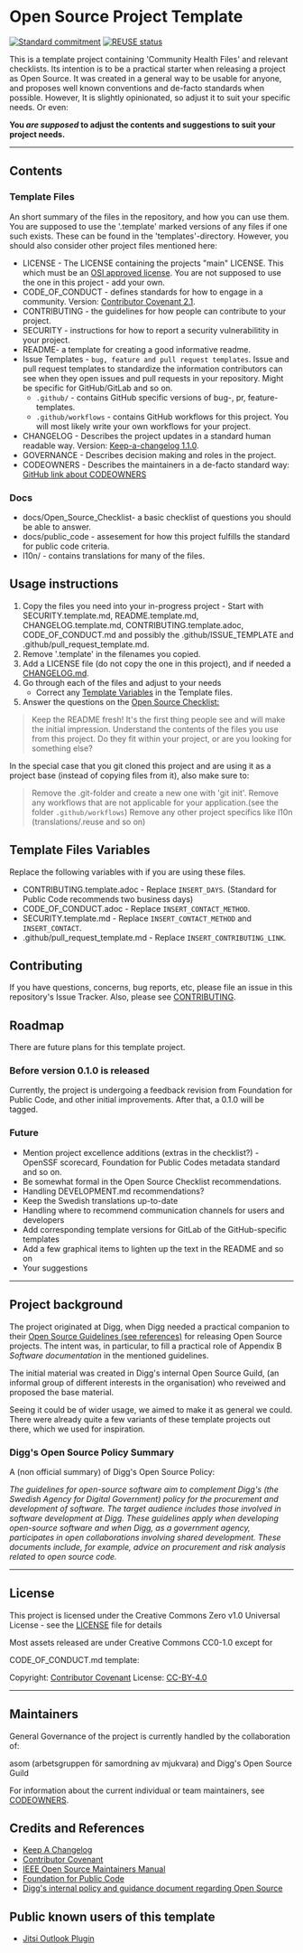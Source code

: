<!--
SPDX-FileCopyrightText: 2023 Digg - Agency for Digital Government

SPDX-License-Identifier: CC0-1.0
-->

# Open Source Project Template

[![Standard commitment](https://github.com/publiccodenet/standard/blob/develop/assets/standard-for-public-code-commitment.svg)](https://github.com/diggsweden/open-source-project-template/blob/main/CONTRIBUTING.adoc#standard-for-public-code)
[![REUSE status](https://api.reuse.software/badge/github.com/diggsweden/open-source-project-template)](https://api.reuse.software/info/github.com/diggsweden/open-source-project-template)

This is a template project containing 'Community Health Files' and relevant checklists.
Its intention is to be a practical starter when releasing a project as Open Source.
It was created in a general way to be usable for anyone, and proposes well known conventions and de-facto standards when possible.
However, It is slightly opinionated, so adjust it to suit your specific needs. Or even:

**You _are supposed_ to adjust the contents and suggestions to suit your project needs.**

---

## Contents

### Template Files

An short summary of the files in the repository, and how you can use them.
You are supposed to use the '.template' marked versions of any files if one such exists.
These can be found in the 'templates'-directory. However, you should also consider other project files mentioned here:

- LICENSE - The LICENSE containing the projects "main" LICENSE. This which must be an [OSI approved license](https://en.wikipedia.org/wiki/Open_Source_Initiative). You are not supposed to use the one in this project - add your own.
- CODE_OF_CONDUCT - defines standards for how to engage in a community. Version: [Contributor Covenant 2.1](https://www.contributor-covenant.org).
- CONTRIBUTING - the guidelines for how people can contribute to your project.
- SECURITY - instructions for how to report a security vulnerabilitity in your project.
- README- a template for creating a good informative readme.
- Issue Templates - `bug, feature and pull request templates`. Issue and pull request templates to standardize the information contributors can see when they open issues and pull requests in your repository. Might be specific for GitHub/GitLab and so on.
  - `.github/` - contains GitHub specific versions of bug-, pr, feature-templates.
  - `.github/workflows` - contains GitHub workflows for this project. You will most likely write your own workflows for your project.
- CHANGELOG - Describes the project updates in a standard human readable way. Version: [Keep-a-changelog 1.1.0](https://keepachangelog.com/en/1.1.0/).
- GOVERNANCE - Describes decision making and roles in the project.
- CODEOWNERS - Describes the maintainers in a de-facto standard way: [GitHub link about CODEOWNERS](https://docs.github.com/en/repositories/managing-your-repositorys-settings-and-features/customizing-your-repository/about-code-owners)

### Docs

- docs/Open_Source_Checklist- a basic checklist of questions you should be able to answer.
- docs/public_code - assesement for how this project fulfills the standard for public code criteria.
- l10n/ - contains translations for many of the files.

## Usage instructions

1. Copy the files you need into your in-progress project - Start with SECURITY.template.md, README.template.md, CHANGELOG.template.md, CONTRIBUTING.template.adoc, CODE_OF_CONDUCT.md and possibly the .github/ISSUE_TEMPLATE and .github/pull_request_template.md.
2. Remove '.template' in the filenames you copied.
3. Add a LICENSE file (do not copy the one in this project), and if needed a [CHANGELOG.md](https://keepachangelog.com/en/1.1.0/).
4. Go through each of the files and adjust to your needs
   - Correct any [Template Variables](#template-files-variables) in the Template files.
5. Answer the questions on the [Open Source Checklist:](docs/Open_Source_Checklist.adoc)

> Keep the README fresh! It's the first thing people see and will make the initial impression.
> Understand the contents of the files you use from this project. Do they fit within your project, or are you looking for something else?

In the special case that you git cloned this project and are using it as a project base (instead of copying files from it), also make sure to:

> Remove the .git-folder and create a new one with 'git init'.
> Remove any workflows that are not applicable for your application.(see the folder `.github/workflows`)
> Remove any other project specifics like l10n (translations/.reuse and so on)

## Template Files Variables

Replace the following variables with if you are using these files.

- CONTRIBUTING.template.adoc - Replace `INSERT_DAYS`. (Standard for Public Code recommends two business days)
- CODE_OF_CONDUCT.adoc - Replace `INSERT_CONTACT_METHOD`.
- SECURITY.template.md - Replace `INSERT_CONTACT_METHOD` and `INSERT_CONTACT`.
- .github/pull_request_template.md - Replace `INSERT_CONTRIBUTING_LINK`.

## Contributing

If you have questions, concerns, bug reports, etc, please file an issue in this repository's Issue Tracker.
Also, please see [CONTRIBUTING](CONTRIBUTING.adoc).

## Roadmap

There are future plans for this template project.

### Before version 0.1.0 is released

Currently, the project is undergoing a feedback revision from Foundation for Public Code, and other initial improvements.
After that, a 0.1.0 will be tagged.

### Future

- Mention project excellence additions (extras in the checklist?) - OpenSSF scorecard, Foundation for Public Codes metadata standard and so on.
- Be somewhat formal in the Open Source Checklist recommendations.
- Handling DEVELOPMENT.md recommendations?
- Keep the Swedish translations up-to-date
- Handling where to recommend communication channels for users and developers
- Add corresponding template versions for GitLab of the GitHub-specific templates
- Add a few graphical items to lighten up the text in the README and so on
- Your suggestions

---

## Project background

The project originated at Digg, when Digg needed a practical companion to their [Open Source Guidelines (see references)](#credits-and-references) for releasing Open Source projects.
The intent was, in particular, to fill a practical role of Appendix B _Software documentation_ in the mentioned guidelines.

The initial material was created in Digg's internal Open Source Guild, (an informal group of different interests in the organisation) who reveiwed and proposed the base material.

Seeing it could be of wider usage, we aimed to make it as general we could.
There were already quite a few variants of these template projects out there, which we used for inspiration.

### Digg's Open Source Policy Summary

A (non official summary) of Digg's Open Source Policy:

_The guidelines for open-source software aim to complement Digg's (the Swedish Agency for Digital Government) policy for the procurement and development of software.
The target audience includes those involved in software development at Digg.
These guidelines apply when developing open-source software and when Digg, as a government agency, participates in open collaborations involving shared development.
These documents include, for example, advice on procurement and risk analysis related to open source code._

---

## License

This project is licensed under the Creative Commons Zero v1.0 Universal License - see the [LICENSE](LICENSE) file for details

Most assets released are under Creative Commons CC0-1.0 except for

CODE_OF_CONDUCT.md template:

Copyright: [Contributor Covenant](https://www.contributor-covenant.org/)
License: [CC-BY-4.0](https://creativecommons.org/licenses/by/4.0/)

---

## Maintainers

General Governance of the project is currently handled by the collaboration of:

asom (arbetsgruppen för samordning av mjukvara) and Digg's Open Source Guild

For information about the current individual or team maintainers, see [CODEOWNERS](CODEOWNERS).

## Credits and References

- [Keep A Changelog](https://keepachangelog.com/)
- [Contributor Covenant](https://www.contributor-covenant.org/)
- [IEEE Open Source Maintainers Manual](https://opensource.ieee.org/community/manual/)
- [Foundation for Public Code](https://publiccode.net/)
- [Digg's internal policy and guidance document regarding Open Source](https://www.digg.se/analys-och-uppfoljning/publikationer/publikationer/2022-09-27-anskaffning-utveckling-och-publicering-av-oppen-programvara-policy-och-riktlinjer)

## Public known users of this template

- [Jitsi Outlook Plugin](https://github.com/diggsweden/jitsi-outlook)
